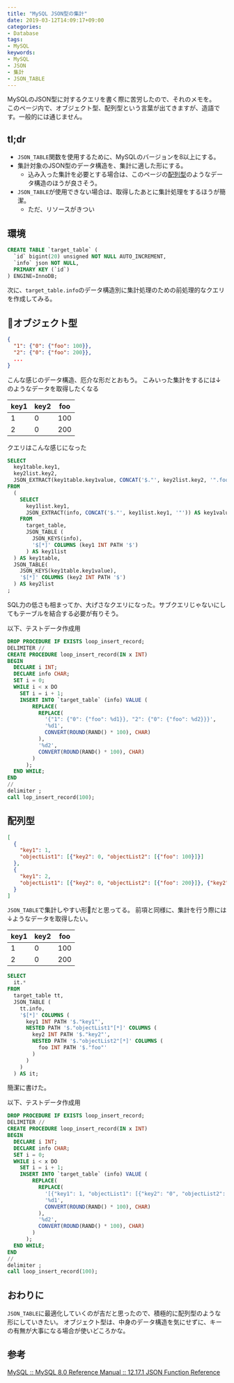 ```yaml
---
title: "MySQL JSON型の集計"
date: 2019-03-12T14:09:17+09:00
categories: 
- Database
tags: 
- MySQL
keywords: 
- MySQL
- JSON
- 集計
- JSON_TABLE
---
```


MySQLのJSON型に対するクエリを書く際に苦労したので、それのメモを。  
このページ内で、オブジェクト型、配列型という言葉が出てきますが、造語です。一般的には通じません。

## tl;dr

- `JSON_TABLE`関数を使用するために、MySQLのバージョンを8以上にする。
- 集計対象のJSON型のデータ構造を、集計に適した形にする。
  - 込み入った集計を必要とする場合は、このページの[配列型](#配列型)のようなデータ構造のほうが良さそう。
- `JSON_TABLE`が使用できない場合は、取得したあとに集計処理をするほうが簡潔。
  - ただ、リソースがきつい

## 環境

```sql
CREATE TABLE `target_table` (
  `id` bigint(20) unsigned NOT NULL AUTO_INCREMENT,
  `info` json NOT NULL,
  PRIMARY KEY (`id`)
) ENGINE=InnoDB;
```

次に、`target_table.info`のデータ構造別に集計処理のための前処理的なクエリを作成してみる。

## オブジェクト型

```オブジェクト型.json
{
  "1": {"0": {"foo": 100}},
  "2": {"0": {"foo": 200}},
  ...
}
```

こんな感じのデータ構造、厄介な形だとおもう。
こみいった集計をするには↓のようなデータを取得したくなる

key1|key2|foo
---|---|---
1|0|100
2|0|200

クエリはこんな感じになった

```オブジェクト型集計.sql
SELECT
  key1table.key1,
  key2list.key2,
  JSON_EXTRACT(key1table.key1value, CONCAT('$."', key2list.key2, '".foo')) AS foo
FROM
  (
    SELECT
      key1list.key1,
      JSON_EXTRACT(info, CONCAT('$."', key1list.key1, '"')) AS key1value
    FROM
      target_table,
      JSON_TABLE (
        JSON_KEYS(info),
        '$[*]' COLUMNS (key1 INT PATH '$')
      ) AS key1list
  ) AS key1table,
  JSON_TABLE(
    JSON_KEYS(key1table.key1value),
    '$[*]' COLUMNS (key2 INT PATH '$')
  ) AS key2list
;
```

SQL力の低さも相まってか、大げさなクエリになった。サブクエリじゃないにしてもテーブルを結合する必要が有りそう。

以下、テストデータ作成用

```オブジェクト型データ挿入.sql
DROP PROCEDURE IF EXISTS loop_insert_record;
DELIMITER //
CREATE PROCEDURE loop_insert_record(IN x INT)
BEGIN
  DECLARE i INT;
  DECLARE info CHAR;
  SET i = 0;
  WHILE i < x DO
    SET i = i + 1;
    INSERT INTO `target_table` (info) VALUE (
        REPLACE(
          REPLACE(
            '{"1": {"0": {"foo": %d1}}, "2": {"0": {"foo": %d2}}}',
            '%d1',
            CONVERT(ROUND(RAND() * 100), CHAR)
          ),
          '%d2',
          CONVERT(ROUND(RAND() * 100), CHAR)
        )
      );
  END WHILE;
END
//
delimiter ;
call lop_insert_record(100);
```

## 配列型

```配列型.json
[
  {
    "key1": 1,
    "objectList1": [{"key2": 0, "objectList2": [{"foo": 100}]}]
  },
  {
    "key1": 2,
    "objectList1": [{"key2": 0, "objectList2": [{"foo": 200}]}, {"key2": 1, "objectList2": [{"foo": 200}]}]
  }
]
```

`JSON_TABLE`で集計しやすい形だと思ってる。
前項と同様に、集計を行う際には↓ようなデータを取得したい。

key1|key2|foo
---|---|---
1|0|100
2|0|200

```配列型集計.sql
SELECT
  it.*
FROM
  target_table tt,
  JSON_TABLE (
    tt.info,
    '$[*]' COLUMNS (
      key1 INT PATH '$."key1"',
      NESTED PATH '$."objectList1"[*]' COLUMNS (
        key2 INT PATH '$."key2"',
        NESTED PATH '$."objectList2"[*]' COLUMNS (
          foo INT PATH '$."foo"'
        )
      )
    )
  ) AS it;
```

簡潔に書けた。

以下、テストデータ作成用

```配列型データ挿入.sql
DROP PROCEDURE IF EXISTS loop_insert_record;
DELIMITER //
CREATE PROCEDURE loop_insert_record(IN x INT)
BEGIN
  DECLARE i INT;
  DECLARE info CHAR;
  SET i = 0;
  WHILE i < x DO
    SET i = i + 1;
    INSERT INTO `target_table` (info) VALUE (
        REPLACE(
          REPLACE(
            '[{"key1": 1, "objectList1": [{"key2": "0", "objectList2": [{"foo": %d1}]}]}, {"key1": "2", "objectList1": [{"key2": "0", "objectList2": [{"foo": %d2}]}, {"key2": "1", "objectList2": [{"foo": %d1}]}]}]', 
            '%d1',
            CONVERT(ROUND(RAND() * 100), CHAR)
          ),
          '%d2',
          CONVERT(ROUND(RAND() * 100), CHAR)
        )
      );
  END WHILE;
END
//
delimiter ;
call loop_insert_record(100);
```

## おわりに

`JSON_TABLE`に最適化していくのが吉だと思ったので、積極的に配列型のような形にしていきたい。
オブジェクト型は、中身のデータ構造を気にせずに、キーの有無が大事になる場合が使いどころかな。

## 参考

[MySQL :: MySQL 8.0 Reference Manual :: 12.17.1 JSON Function Reference](https://dev.mysql.com/doc/refman/8.0/en/json-function-reference.html)